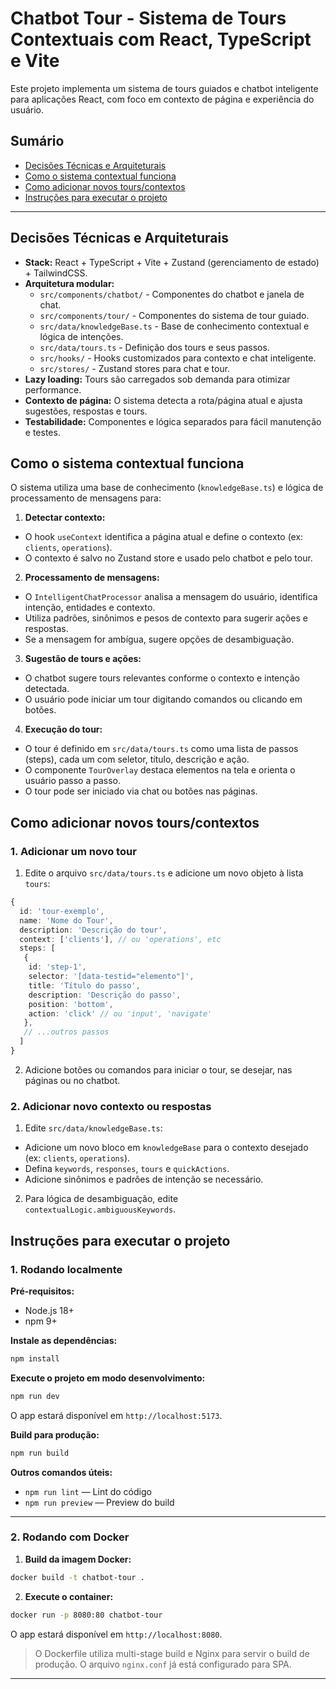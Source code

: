 
# Chatbot Tour - Sistema de Tours Contextuais com React, TypeScript e Vite

Este projeto implementa um sistema de tours guiados e chatbot inteligente para aplicações React, com foco em contexto de página e experiência do usuário.

## Sumário
- [Decisões Técnicas e Arquiteturais](#decisões-técnicas-e-arquiteturais)
- [Como o sistema contextual funciona](#como-o-sistema-contextual-funciona)
- [Como adicionar novos tours/contextos](#como-adicionar-novos-tourscontextos)
- [Instruções para executar o projeto](#instruções-para-executar-o-projeto)

---

## Decisões Técnicas e Arquiteturais

- **Stack:** React + TypeScript + Vite + Zustand (gerenciamento de estado) + TailwindCSS.
- **Arquitetura modular:**
  - `src/components/chatbot/` - Componentes do chatbot e janela de chat.
  - `src/components/tour/` - Componentes do sistema de tour guiado.
  - `src/data/knowledgeBase.ts` - Base de conhecimento contextual e lógica de intenções.
  - `src/data/tours.ts` - Definição dos tours e seus passos.
  - `src/hooks/` - Hooks customizados para contexto e chat inteligente.
  - `src/stores/` - Zustand stores para chat e tour.
- **Lazy loading:** Tours são carregados sob demanda para otimizar performance.
- **Contexto de página:** O sistema detecta a rota/página atual e ajusta sugestões, respostas e tours.
- **Testabilidade:** Componentes e lógica separados para fácil manutenção e testes.

## Como o sistema contextual funciona

O sistema utiliza uma base de conhecimento (`knowledgeBase.ts`) e lógica de processamento de mensagens para:

1. **Detectar contexto:**
  - O hook `useContext` identifica a página atual e define o contexto (ex: `clients`, `operations`).
  - O contexto é salvo no Zustand store e usado pelo chatbot e pelo tour.

2. **Processamento de mensagens:**
  - O `IntelligentChatProcessor` analisa a mensagem do usuário, identifica intenção, entidades e contexto.
  - Utiliza padrões, sinônimos e pesos de contexto para sugerir ações e respostas.
  - Se a mensagem for ambígua, sugere opções de desambiguação.

3. **Sugestão de tours e ações:**
  - O chatbot sugere tours relevantes conforme o contexto e intenção detectada.
  - O usuário pode iniciar um tour digitando comandos ou clicando em botões.

4. **Execução do tour:**
  - O tour é definido em `src/data/tours.ts` como uma lista de passos (steps), cada um com seletor, título, descrição e ação.
  - O componente `TourOverlay` destaca elementos na tela e orienta o usuário passo a passo.
  - O tour pode ser iniciado via chat ou botões nas páginas.

## Como adicionar novos tours/contextos

### 1. Adicionar um novo tour

1. Edite o arquivo `src/data/tours.ts` e adicione um novo objeto à lista `tours`:
  ```ts
  {
    id: 'tour-exemplo',
    name: 'Nome do Tour',
    description: 'Descrição do tour',
    context: ['clients'], // ou 'operations', etc
    steps: [
     {
      id: 'step-1',
      selector: '[data-testid="elemento"]',
      title: 'Título do passo',
      description: 'Descrição do passo',
      position: 'bottom',
      action: 'click' // ou 'input', 'navigate'
     },
     // ...outros passos
    ]
  }
  ```
2. Adicione botões ou comandos para iniciar o tour, se desejar, nas páginas ou no chatbot.

### 2. Adicionar novo contexto ou respostas

1. Edite `src/data/knowledgeBase.ts`:
  - Adicione um novo bloco em `knowledgeBase` para o contexto desejado (ex: `clients`, `operations`).
  - Defina `keywords`, `responses`, `tours` e `quickActions`.
  - Adicione sinônimos e padrões de intenção se necessário.

2. Para lógica de desambiguação, edite `contextualLogic.ambiguousKeywords`.

## Instruções para executar o projeto

### 1. Rodando localmente

**Pré-requisitos:**
  - Node.js 18+
  - npm 9+

**Instale as dependências:**
```sh
npm install
```

**Execute o projeto em modo desenvolvimento:**
```sh
npm run dev
```
O app estará disponível em `http://localhost:5173`.

**Build para produção:**
```sh
npm run build
```

**Outros comandos úteis:**
- `npm run lint` — Lint do código
- `npm run preview` — Preview do build

---

### 2. Rodando com Docker

1. **Build da imagem Docker:**
  ```sh
  docker build -t chatbot-tour .
  ```

2. **Execute o container:**
  ```sh
  docker run -p 8080:80 chatbot-tour
  ```
  O app estará disponível em `http://localhost:8080`.

> O Dockerfile utiliza multi-stage build e Nginx para servir o build de produção. O arquivo `nginx.conf` já está configurado para SPA.

---

